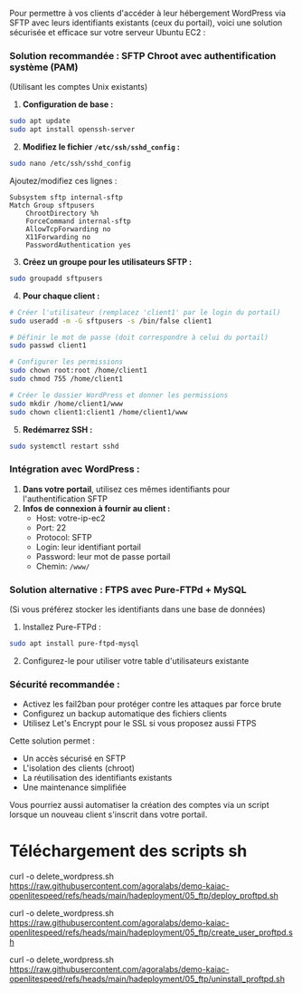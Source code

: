 Pour permettre à vos clients d'accéder à leur hébergement WordPress via SFTP avec leurs identifiants existants (ceux du portail), voici une solution sécurisée et efficace sur votre serveur Ubuntu EC2 :

### Solution recommandée : **SFTP Chroot avec authentification système (PAM)**
(Utilisant les comptes Unix existants)

1. **Configuration de base :**
```bash
sudo apt update
sudo apt install openssh-server
```

2. **Modifiez le fichier `/etc/ssh/sshd_config` :**
```bash
sudo nano /etc/ssh/sshd_config
```

Ajoutez/modifiez ces lignes :
```
Subsystem sftp internal-sftp
Match Group sftpusers
    ChrootDirectory %h
    ForceCommand internal-sftp
    AllowTcpForwarding no
    X11Forwarding no
    PasswordAuthentication yes
```

3. **Créez un groupe pour les utilisateurs SFTP :**
```bash
sudo groupadd sftpusers
```

4. **Pour chaque client :**
```bash
# Créer l'utilisateur (remplacez 'client1' par le login du portail)
sudo useradd -m -G sftpusers -s /bin/false client1

# Définir le mot de passe (doit correspondre à celui du portail)
sudo passwd client1

# Configurer les permissions
sudo chown root:root /home/client1
sudo chmod 755 /home/client1

# Créer le dossier WordPress et donner les permissions
sudo mkdir /home/client1/www
sudo chown client1:client1 /home/client1/www
```

5. **Redémarrez SSH :**
```bash
sudo systemctl restart sshd
```

### Intégration avec WordPress :
1. **Dans votre portail**, utilisez ces mêmes identifiants pour l'authentification SFTP
2. **Infos de connexion à fournir au client :**
   - Host: votre-ip-ec2
   - Port: 22
   - Protocol: SFTP
   - Login: leur identifiant portail
   - Password: leur mot de passe portail
   - Chemin: `/www/`

### Solution alternative : **FTPS avec Pure-FTPd + MySQL**
(Si vous préférez stocker les identifiants dans une base de données)

1. Installez Pure-FTPd :
```bash
sudo apt install pure-ftpd-mysql
```
2. Configurez-le pour utiliser votre table d'utilisateurs existante

### Sécurité recommandée :
- Activez les fail2ban pour protéger contre les attaques par force brute
- Configurez un backup automatique des fichiers clients
- Utilisez Let's Encrypt pour le SSL si vous proposez aussi FTPS

Cette solution permet :
- Un accès sécurisé en SFTP
- L'isolation des clients (chroot)
- La réutilisation des identifiants existants
- Une maintenance simplifiée

Vous pourriez aussi automatiser la création des comptes via un script lorsque un nouveau client s'inscrit dans votre portail.

# Téléchargement des scripts sh

curl -o delete_wordpress.sh https://raw.githubusercontent.com/agoralabs/demo-kaiac-openlitespeed/refs/heads/main/hadeployment/05_ftp/deploy_proftpd.sh

curl -o delete_wordpress.sh https://raw.githubusercontent.com/agoralabs/demo-kaiac-openlitespeed/refs/heads/main/hadeployment/05_ftp/create_user_proftpd.sh

curl -o delete_wordpress.sh https://raw.githubusercontent.com/agoralabs/demo-kaiac-openlitespeed/refs/heads/main/hadeployment/05_ftp/uninstall_proftpd.sh